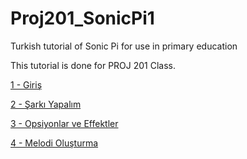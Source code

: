 # Proj201_SonicPi1
Turkish tutorial of Sonic Pi for use in primary education

This tutorial is done for PROJ 201 Class.

[1 - Giriş](https://github.com/Nazonal/Proj201_SonicPi1/blob/master/%5B1%5D%20GI%CC%87RI%CC%87S%CC%A7.pdf)

[2 - Şarkı Yapalım](https://github.com/Nazonal/Proj201_SonicPi1/blob/master/%5B2%5D%C5%9Eark%C4%B1%20Yapal%C4%B1m.pdf)

[3 - Opsiyonlar ve Effektler](https://github.com/Nazonal/Proj201_SonicPi1/blob/master/%5B3%5D%20Opsiyonlar%20ve%20effektler.pdf)

[4 - Melodi Oluşturma](https://github.com/Nazonal/Proj201_SonicPi1/blob/master/%5B4%5D%20Geli%C5%9Fmi%C5%9F%20Melodi%20Olu%C5%9Fturma.pdf)
